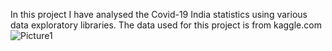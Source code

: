 In this project I have analysed the Covid-19 India statistics using various data exploratory libraries.
The data used for this project is from kaggle.com
![Picture1](https://github.com/swapnil14912/Coronavirus_Cases_India_Analysis/tree/main/Data_Analysis_Images/TotalRiseInCases.png)
